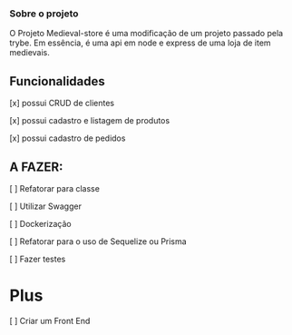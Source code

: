 ### Sobre o projeto

O Projeto Medieval-store é uma modificação de um projeto passado pela trybe.
Em essência, é uma api em node e express de uma loja de item medievais.

## Funcionalidades

[x] possui CRUD de clientes

[x] possui cadastro e listagem de produtos

[x] possui cadastro de pedidos

## A FAZER:

[ ] Refatorar para classe

[ ] Utilizar Swagger

[ ] Dockerização

[ ] Refatorar para o uso de Sequelize ou Prisma

[ ] Fazer testes

# Plus

[ ] Criar um Front End
